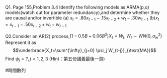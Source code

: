Q1. Page 155,Problem 3.4
Identify the following models as ARMA(p,q) models(watch out for parameter redundancy),and determine whether they are causal and/or invertible
(a) $x_t=.80x_{t-1}-.15x_{t-2}+w_t-.30w_{t-1}$
(b)$x_t=x_{t-1}-.50x_{t-2}+w_t-w_{t-1}$

Q2.Consider an AR(2) process,$(1-0.5B+0.06B^2)X_t=W_t,W_t \sim WN(0,\sigma^2_w)$
Represent it  as $$\underbrace{X_t=\sum^{\infty}_{j=0} \psi_j W_{t-j}}_{\text{MA}}$$
Find $\psi_j=?,j=1,2,3$
(Hint：第五份講義最後一頁)

#時間數列